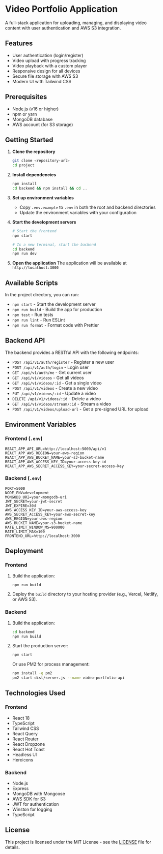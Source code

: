 # Video Portfolio Application

A full-stack application for uploading, managing, and displaying video content with user authentication and AWS S3 integration.

## Features

- User authentication (login/register)
- Video upload with progress tracking
- Video playback with a custom player
- Responsive design for all devices
- Secure file storage with AWS S3
- Modern UI with Tailwind CSS

## Prerequisites

- Node.js (v16 or higher)
- npm or yarn
- MongoDB database
- AWS account (for S3 storage)

## Getting Started

1. **Clone the repository**
   ```bash
   git clone <repository-url>
   cd project
   ```

2. **Install dependencies**
   ```bash
   npm install
   cd backend && npm install && cd ..
   ```

3. **Set up environment variables**
   - Copy `.env.example` to `.env` in both the root and backend directories
   - Update the environment variables with your configuration

4. **Start the development servers**
   ```bash
   # Start the frontend
   npm start

   # In a new terminal, start the backend
   cd backend
   npm run dev
   ```

5. **Open the application**
   The application will be available at `http://localhost:3000`

## Available Scripts

In the project directory, you can run:

- `npm start` - Start the development server
- `npm run build` - Build the app for production
- `npm test` - Run tests
- `npm run lint` - Run ESLint
- `npm run format` - Format code with Prettier

## Backend API

The backend provides a RESTful API with the following endpoints:

- `POST /api/v1/auth/register` - Register a new user
- `POST /api/v1/auth/login` - Login user
- `GET /api/v1/auth/me` - Get current user
- `GET /api/v1/videos` - Get all videos
- `GET /api/v1/videos/:id` - Get a single video
- `POST /api/v1/videos` - Create a new video
- `PUT /api/v1/videos/:id` - Update a video
- `DELETE /api/v1/videos/:id` - Delete a video
- `GET /api/v1/videos/stream/:id` - Stream a video
- `POST /api/v1/videos/upload-url` - Get a pre-signed URL for upload

## Environment Variables

### Frontend (`.env`)

```
REACT_APP_API_URL=http://localhost:5000/api/v1
REACT_APP_AWS_REGION=your-aws-region
REACT_APP_AWS_BUCKET_NAME=your-s3-bucket-name
REACT_APP_AWS_ACCESS_KEY_ID=your-access-key-id
REACT_APP_AWS_SECRET_ACCESS_KEY=your-secret-access-key
```

### Backend (`.env`)

```
PORT=5000
NODE_ENV=development
MONGODB_URI=your-mongodb-uri
JWT_SECRET=your-jwt-secret
JWT_EXPIRE=30d
AWS_ACCESS_KEY_ID=your-aws-access-key
AWS_SECRET_ACCESS_KEY=your-aws-secret-key
AWS_REGION=your-aws-region
AWS_BUCKET_NAME=your-s3-bucket-name
RATE_LIMIT_WINDOW_MS=900000
RATE_LIMIT_MAX=100
FRONTEND_URL=http://localhost:3000
```

## Deployment

### Frontend

1. Build the application:
   ```bash
   npm run build
   ```

2. Deploy the `build` directory to your hosting provider (e.g., Vercel, Netlify, or AWS S3).

### Backend

1. Build the application:
   ```bash
   cd backend
   npm run build
   ```

2. Start the production server:
   ```bash
   npm start
   ```

   Or use PM2 for process management:
   ```bash
   npm install -g pm2
   pm2 start dist/server.js --name video-portfolio-api
   ```

## Technologies Used

### Frontend
- React 18
- TypeScript
- Tailwind CSS
- React Query
- React Router
- React Dropzone
- React Hot Toast
- Headless UI
- Heroicons

### Backend
- Node.js
- Express
- MongoDB with Mongoose
- AWS SDK for S3
- JWT for authentication
- Winston for logging
- TypeScript

## License

This project is licensed under the MIT License - see the [LICENSE](LICENSE) file for details.
